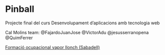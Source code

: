 <h1>Pinball</h1>
<p>Projecte final del curs Desenvolupament d’aplicacions amb tecnologia web</p>
<p>Cal Molins team: @FajardoJuanJose @VictorAdu @jesusserranopena @QuimFerrer</p>
<p><a href="http://www.vaporllonch.net/vaporllonc/oferta_formativa_08.asp">Formació ocupacional vapor llonch (Sabadell)</a></p>

